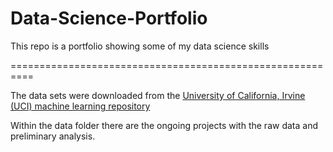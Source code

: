 # Data-Science-Portfolio
This repo is a portfolio showing some of my data science skills

==========================================================

The data sets were downloaded from the [University of California, Irvine (UCI) machine learning repository](https://archive.ics.uci.edu/ml/datasets.html)

Within the data folder there are the ongoing projects with the raw data and preliminary analysis.



